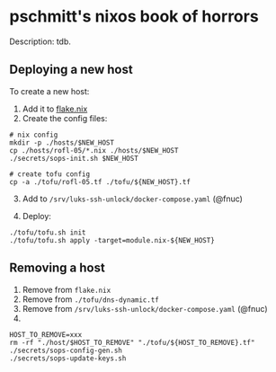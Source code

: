 # pschmitt's nixos book of horrors

Description: tdb.


## Deploying a new host

To create a new host:

1. Add it to [flake.nix](./flake.nix)
2. Create the config files:

```shell
# nix config
mkdir -p ./hosts/$NEW_HOST
cp ./hosts/rofl-05/*.nix ./hosts/$NEW_HOST
./secrets/sops-init.sh $NEW_HOST

# create tofu config
cp -a ./tofu/rofl-05.tf ./tofu/${NEW_HOST}.tf
```

3. Add to `/srv/luks-ssh-unlock/docker-compose.yaml` (@fnuc)

4. Deploy:

```shell
./tofu/tofu.sh init
./tofu/tofu.sh apply -target=module.nix-${NEW_HOST}
```

## Removing a host

1. Remove from `flake.nix`
2. Remove from `./tofu/dns-dynamic.tf`
3. Remove from `/srv/luks-ssh-unlock/docker-compose.yaml` (@fnuc)
4.
```shell
HOST_TO_REMOVE=xxx
rm -rf "./host/$HOST_TO_REMOVE" "./tofu/${HOST_TO_REMOVE}.tf"
./secrets/sops-config-gen.sh
./secrets/sops-update-keys.sh
```
